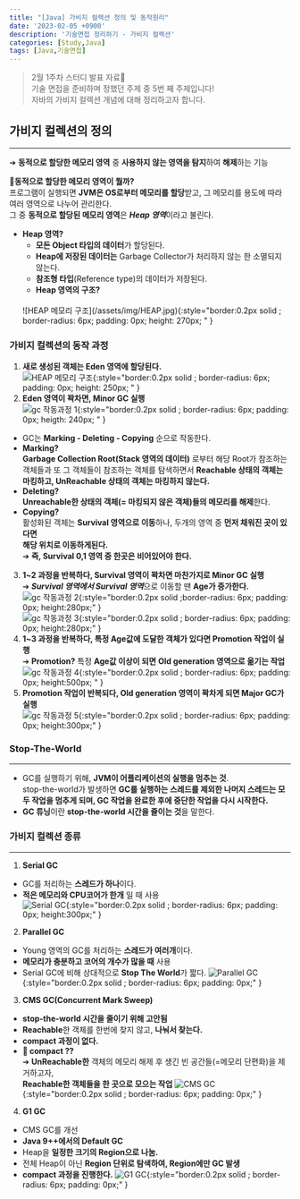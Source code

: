 ```yaml
---
title: "[Java] 가비지 컬렉션 정의 및 동작원리"
date: '2023-02-05 +0900'
description: '기술면접 정리하기 - 가비지 컬렉션'
categories: [Study,Java]
tags: [Java,기술면접]
---
```


> 2월 1주차 스터디 발표 자료📖                                    
> 기술 면접을 준비하며 정했던 주제 중 5번 째 주제입니다!           
> 자바의 가비지 컬렉션 개념에 대해 정리하고자 합니다.

## **가비지 컬렉션의 정의** ##
---

➔ **동적으로 할당한 메모리 영역** 중 **사용하지 않는 영역을 탐지**하여 **해제**하는 기능            

**🤔동적으로 할당한 메모리 영역이 뭘까?**      
프로그램이 실행되면 **JVM은 OS로부터 메모리를 할당**받고, 그 메모리를 용도에 따라 여러 영역으로 나누어 관리한다.               
그 중 **동적으로 할당된 메모리 영역**은 ***Heap 영역***이라고 불린다.
* **Heap 영역?**       
    * **모든 Object 타입의 데이터**가 할당된다. 
    * **Heap에 저장된 데이터는** Garbage Collector가 처리하지 않는 한 소멸되지 않는다.
    * **참조형 타입**(Reference type)의 데이터가 저장된다.
    * **Heap 영역의 구조?**
    <br>                 
    ![HEAP 메모리 구조](/assets/img/HEAP.jpg){:style="border:0.2px solid ; border-radius: 6px; padding: 0px; height: 270px; " } 

### **가비지 컬렉션의 동작 과정** ###
1. **새로 생성된 객체는 Eden 영역에 할당된다.**                       
![HEAP 메모리 구조](/assets/img/eden.jpg){:style="border:0.2px solid ; border-radius: 6px; padding: 0px; height: 250px; " }    
2. **Eden 영역이 꽉차면, Minor GC 실행**     
![gc 작동과정 1](/assets/img/minor-gc1.jpg){:style="border:0.2px solid ; border-radius: 6px; padding: 0px; heigth: 240px; " }          
- GC는 **Marking - Deleting - Copying** 순으로 작동한다.     
- **Marking?**      
    **Garbage Collection Root(Stack 영역의 데이터)** 로부터 해당 Root가 참조하는 객체들과 또 그 객체들이 참조하는 객체를 탐색하면서 **Reachable 상태의 객체는 마킹하고, UnReachable 상태의 객체는 마킹하지 않는다.**        
- **Deleting?**      
    **Unreachable한 상태의 객체(= 마킹되지 않은 객체)들의 메모리를 해제**한다.         
- **Copying?**     
활성화된 객체는 **Survival 영역으로 이동**하나, 두개의 영역 중 **먼저 채워진 곳이 있다면**     
**해당 위치로 이동하게된다.**                      
➔ **즉, Survival 0,1 영역 중 한곳은 비어있어야 한다.**    
3. **1~2 과정을 반복하다, Survival 영역이 꽉차면 마찬가지로 Minor GC 실행**    
➔ ***Survival 영역에서 Survival 영역***으로 이동할 땐 **Age가 증가한다.**
![gc 작동과정 2](/assets/img/minor-gc2.jpg){:style="border:0.2px solid ;border-radius: 6px; padding: 0px; height:280px;" }      
![gc 작동과정 3](/assets/img/minor-gc3.jpg){:style="border:0.2px solid ; border-radius: 6px; padding: 0px; height:280px;" }      
4. **1~3 과정을 반복하다, 특정 Age값에 도달한 객체가 있다면 Promotion 작업이 실행**    
➔ **Promotion?** 특정 **Age값 이상이 되면** **Old generation 영역으로 옮기는 작업**
![gc 작동과정 4](/assets/img/minor-gc4.jpg){:style="border:0.2px solid ; border-radius: 6px; padding: 0px; height:500px; " }      
5. **Promotion 작업이 반복되다, Old generation 영역이 꽉차게 되면 Major GC가 실행**       
![gc 작동과정 5](/assets/img/major-gc.jpg){:style="border:0.2px solid ; border-radius: 6px; padding: 0px; height:300px;" }    

### **Stop-The-World** ###
---
* GC를 실행하기 위해, **JVM이 어플리케이션의 실행을 멈추는 것**.    
stop-the-world가 발생하면 **GC를 실행하는 스레드를 제외한 나머지 스레드는 모두 작업을 멈추게 되며, GC 작업을 완료한 후에 중단한 작업을 다시 시작한다.**      
* **GC 튜닝**이란 **stop-the-world 시간을 줄이는 것**을 말한다.

### **가비지 컬렉션 종류** ###
---
1. **Serial GC**
- GC를 처리하는 **스레드가 하나**이다. 
- **적은 메모리와 CPU코어가 한개** 일 때 사용           
![Serial GC](/assets/img/serial-gc.png){:style="border:0.2px solid ; border-radius: 6px; padding: 0px; height:300px;" }    
2. **Parallel GC**
- Young 영역의 GC를 처리하는 **스레드가 여러개**이다. 
- **메모리가 충분하고 코어의 개수가 많을 때** 사용
- Serial GC에 비해 상대적으로 **Stop The World**가 짧다.
![Parallel GC](/assets/img/parallel-gc.png){:style="border:0.2px solid ; border-radius: 6px; padding: 0px;" }
3. **CMS GC(Concurrent Mark Sweep)**
- **stop-the-world 시간을 줄이기 위해 고안됨**
- **Reachable**한 객체를 한번에 찾지 않고, **나눠서 찾는다.**
- **compact 과정이 없다.**     
- **🤔 compact ??**     
➔ **UnReachable한** 객체의 메모리 해제 후 생긴 빈 공간들(=메모리 단편화)을 제거하고자,    
**Reachable한 객체들을 한 곳으로 모으는 작업**
![CMS GC](/assets/img/cms-gc.png){:style="border:0.2px solid ; border-radius: 6px; padding: 0px;" }         
4. **G1 GC**
- CMS GC를 개선
- **Java 9++에서의 Default GC**
- Heap을 **일정한 크기의 Region으로 나눔.**
- 전체 Heap이 아닌 **Region 단위로 탐색하여, Region에만 GC 발생**
- **compact 과정을 진행한다.**
![G1 GC](/assets/img/g1-gc.png){:style="border:0.2px solid ; border-radius: 6px; padding: 0px;" } 